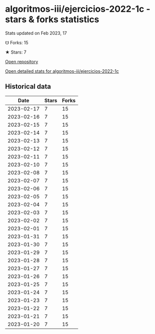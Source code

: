 # algoritmos-iii/ejercicios-2022-1c - stars & forks statistics

Stats updated on Feb 2023, 17

☋ Forks: 15

★ Stars: 7

[Open repository](https://github.com/algoritmos-iii/ejercicios-2022-1c)

[Open detailed stats for algoritmos-iii/ejercicios-2022-1c](https://reviewgithub.com/rep/algoritmos-iii/ejercicios-2022-1c)

## Historical data
| Date | Stars | Forks |
|------|-------|-------|
| 2023-02-17 | 7 | 15 | 
| 2023-02-16 | 7 | 15 | 
| 2023-02-15 | 7 | 15 | 
| 2023-02-14 | 7 | 15 | 
| 2023-02-13 | 7 | 15 | 
| 2023-02-12 | 7 | 15 | 
| 2023-02-11 | 7 | 15 | 
| 2023-02-10 | 7 | 15 | 
| 2023-02-08 | 7 | 15 | 
| 2023-02-07 | 7 | 15 | 
| 2023-02-06 | 7 | 15 | 
| 2023-02-05 | 7 | 15 | 
| 2023-02-04 | 7 | 15 | 
| 2023-02-03 | 7 | 15 | 
| 2023-02-02 | 7 | 15 | 
| 2023-02-01 | 7 | 15 | 
| 2023-01-31 | 7 | 15 | 
| 2023-01-30 | 7 | 15 | 
| 2023-01-29 | 7 | 15 | 
| 2023-01-28 | 7 | 15 | 
| 2023-01-27 | 7 | 15 | 
| 2023-01-26 | 7 | 15 | 
| 2023-01-25 | 7 | 15 | 
| 2023-01-24 | 7 | 15 | 
| 2023-01-23 | 7 | 15 | 
| 2023-01-22 | 7 | 15 | 
| 2023-01-21 | 7 | 15 | 
| 2023-01-20 | 7 | 15 | 

